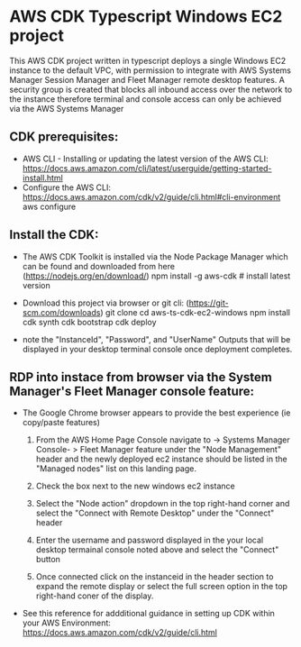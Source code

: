 
# AWS CDK Typescript Windows EC2 project
This AWS CDK project written in typescript deploys a single Windows EC2 instance to the default VPC, with permission to integrate with AWS Systems Manager Session Manager and Fleet Manager remote desktop features. A security group is created that blocks all inbound access over the network to the instance therefore terminal and console access can only be achieved via the AWS Systems Manager

## CDK prerequisites: 
* AWS CLI - Installing or updating the latest version of the AWS CLI:  https://docs.aws.amazon.com/cli/latest/userguide/getting-started-install.html
* Configure the AWS CLI:  https://docs.aws.amazon.com/cdk/v2/guide/cli.html#cli-environment
    aws configure

## Install the CDK: 
* The AWS CDK Toolkit is installed via the Node Package Manager which can be found and downloaded from here (https://nodejs.org/en/download/) 
    npm install -g aws-cdk             # install latest version

* Download this project via browser or git cli: (https://git-scm.com/downloads) 
    git clone 
    cd aws-ts-cdk-ec2-windows 
    npm install
    cdk synth
    cdk bootstrap
    cdk deploy 
* note the "InstanceId", "Password", and "UserName" Outputs that will be displayed in your desktop terminal console once deployment completes. 


## RDP into instace from browser via the System Manager's Fleet Manager console feature: 
* The Google Chrome browser appears to provide the best experience (ie copy/paste features) 
   1)  From the AWS Home Page Console navigate to -> Systems Manager Console- > Fleet Manager feature under the "Node Management" header and the newly deployed ec2 instance should be listed in the "Managed nodes" list on this landing page.  

   2) Check the box next to the new windows ec2 instance

   3) Select the "Node action" dropdown in the top right-hand corner and select the "Connect with Remote Desktop" under the "Connect" header  

   4) Enter the username and password displayed in the your local desktop termainal console noted above and select the "Connect" button

   5) Once connected click on the instanceid in the header section to expand the remote display or select the full screen option in the top right-hand coner of the display.  

* See this reference for addditional guidance in setting up CDK within your AWS Environment: https://docs.aws.amazon.com/cdk/v2/guide/cli.html


<!-- # Windows EC2 Example in AWS CDK - Complete Guide


## How to Use

1. Clone the repository

2. Install the dependencies

```bash
npm install
```

3. Create the CDK stack

```bash
npx cdk deploy
```

4. Open the AWS CloudFormation Console and the stack should be created in your
   default region

5. Cleanup

```bash
npx cdk destroy
``` -->
